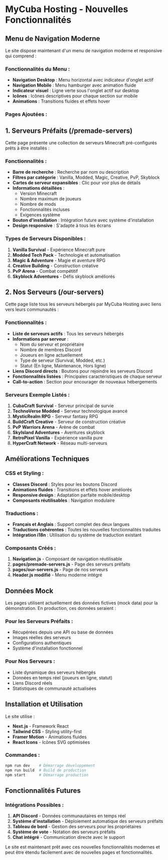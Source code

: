 # MyCuba Hosting - Nouvelles Fonctionnalités

## Menu de Navigation Moderne

Le site dispose maintenant d'un menu de navigation moderne et responsive qui comprend :

### Fonctionnalités du Menu :
- **Navigation Desktop** : Menu horizontal avec indicateur d'onglet actif
- **Navigation Mobile** : Menu hamburger avec animation fluide
- **Indicateur visuel** : Ligne verte sous l'onglet actif sur desktop
- **Icônes** : Icônes descriptives pour chaque section sur mobile
- **Animations** : Transitions fluides et effets hover

### Pages Ajoutées :

## 1. Serveurs Préfaits (/premade-servers)

Cette page présente une collection de serveurs Minecraft pré-configurés prêts à être installés :

### Fonctionnalités :
- **Barre de recherche** : Recherche par nom ou description
- **Filtres par catégorie** : Vanilla, Modded, Magic, Creative, PvP, Skyblock
- **Cartes de serveur expansibles** : Clic pour voir plus de détails
- **Informations détaillées** :
  - Version Minecraft
  - Nombre maximum de joueurs
  - Nombre de mods
  - Fonctionnalités incluses
  - Exigences système
- **Bouton d'installation** : Intégration future avec système d'installation
- **Design responsive** : S'adapte à tous les écrans

### Types de Serveurs Disponibles :
1. **Vanilla Survival** - Expérience Minecraft pure
2. **Modded Tech Pack** - Technologie et automatisation
3. **Magic & Adventure** - Magie et aventure RPG
4. **Creative Building** - Construction créative
5. **PvP Arena** - Combat compétitif
6. **Skyblock Adventures** - Défis skyblock améliorés

## 2. Nos Serveurs (/our-servers)

Cette page liste tous les serveurs hébergés par MyCuba Hosting avec liens vers leurs communautés :

### Fonctionnalités :
- **Liste de serveurs actifs** : Tous les serveurs hébergés
- **Informations par serveur** :
  - Nom du serveur et propriétaire
  - Nombre de membres Discord
  - Joueurs en ligne actuellement
  - Type de serveur (Survival, Modded, etc.)
  - Statut (En ligne, Maintenance, Hors ligne)
- **Liens Discord directs** : Boutons pour rejoindre les serveurs Discord
- **Fonctionnalités listées** : Principales caractéristiques de chaque serveur
- **Call-to-action** : Section pour encourager de nouveaux hébergements

### Serveurs Exemple Listés :
1. **CubaCraft Survival** - Serveur principal de survie
2. **TechnoVerse Modded** - Serveur technologique avancé
3. **MysticRealm RPG** - Serveur fantasy RPG
4. **BuildCraft Creative** - Serveur de construction créative
5. **PvP Warriors Arena** - Arène de combat
6. **SkyIsland Adventures** - Aventures skyblock
7. **RetroPixel Vanilla** - Expérience vanilla pure
8. **HyperCraft Network** - Réseau multi-serveurs

## Améliorations Techniques

### CSS et Styling :
- **Classes Discord** : Styles pour les boutons Discord
- **Animations fluides** : Transitions et effets hover améliorés
- **Responsive design** : Adaptation parfaite mobile/desktop
- **Composants réutilisables** : Navigation modulaire

### Traductions :
- **Français et Anglais** : Support complet des deux langues
- **Traductions cohérentes** : Toutes les nouvelles fonctionnalités traduites
- **Intégration i18n** : Utilisation du système de traduction existant

### Composants Créés :
1. **Navigation.js** - Composant de navigation réutilisable
2. **pages/premade-servers.js** - Page des serveurs préfaits
3. **pages/our-servers.js** - Page de nos serveurs
4. **Header.js modifié** - Menu moderne intégré

## Données Mock

Les pages utilisent actuellement des données fictives (mock data) pour la démonstration. En production, ces données seraient :

### Pour les Serveurs Préfaits :
- Récupérées depuis une API ou base de données
- Images réelles des serveurs
- Configurations authentiques
- Système d'installation fonctionnel

### Pour Nos Serveurs :
- Liste dynamique des serveurs hébergés
- Données en temps réel (joueurs en ligne, statut)
- Liens Discord réels
- Statistiques de communauté actualisées

## Installation et Utilisation

Le site utilise :
- **Next.js** - Framework React
- **Tailwind CSS** - Styling utility-first
- **Framer Motion** - Animations fluides
- **React Icons** - Icônes SVG optimisées

### Commandes :
```bash
npm run dev    # Démarrage développement
npm run build  # Build de production
npm start      # Démarrage production
```

## Fonctionnalités Futures

### Intégrations Possibles :
1. **API Discord** - Données communautaires en temps réel
2. **Système d'installation** - Déploiement automatique des serveurs préfaits
3. **Tableau de bord** - Gestion des serveurs pour les propriétaires
4. **Système de vote** - Notation des serveurs préfaits
5. **Chat intégré** - Communication directe avec le support

Le site est maintenant prêt avec ces nouvelles fonctionnalités modernes et peut être étendu facilement avec de nouvelles pages et fonctionnalités.
